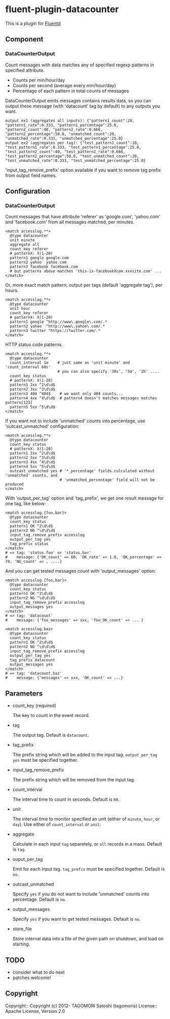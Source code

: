 # fluent-plugin-datacounter

This is a plugin for [Fluentd](http://fluentd.org)

## Component

### DataCounterOutput

Count messages with data matches any of specified regexp patterns in specified attribute.

- Counts per min/hour/day
- Counts per second (average every min/hour/day)
- Percentage of each pattern in total counts of messages

DataCounterOutput emits messages contains results data, so you can output these message (with 'datacount' tag by default) to any outputs you want.

    output ex1 (aggregates all inputs): {"pattern1_count":20, "pattern1_rate":0.333, "pattern1_percentage":25.0, "pattern2_count":40, "pattern2_rate":0.666, "pattern2_percentage":50.0, "unmatched_count":20, "unmatched_rate":0.333, "unmatched_percentage":25.0}
    output ex2 (aggregates per tag): {"test_pattern1_count":10, "test_pattern1_rate":0.333, "test_pattern1_percentage":25.0, "test_pattern2_count":40, "test_pattern2_rate":0.666, "test_pattern2_percentage":50.0, "test_unmatched_count":20, "test_unmatched_rate":0.333, "test_unmatched_percentage":25.0}

'input_tag_remove_prefix' option available if you want to remove tag prefix from output field names.

## Configuration

### DataCounterOutput

Count messages that have attribute 'referer' as 'google.com', 'yahoo.com' and 'facebook.com' from all messages matched, per minutes.

    <match accesslog.**>
      @type datacounter
      unit minute
      aggregate all
      count_key referer
      # patternX: X(1-20)
      pattern1 google google.com
      pattern2 yahoo  yahoo.com
      pattern3 facebook facebook.com
      # but patterns above matches 'this-is-facebookXcom.xxxsite.com' ...
    </match>

Or, more exact match pattern, output per tags (default 'aggregate tag'), per hours.

    <match accesslog.**>
      @type datacounter
      unit hour
      count_key referer
      # patternX: X(1-20)
      pattern1 google ^http://www\.google\.com/.*
      pattern2 yahoo  ^http://www\.yahoo\.com/.*
      pattern3 twitter ^https://twitter.com/.*
    </match>

HTTP status code patterns.

    <match accesslog.**>
      @type datacounter
      count_interval 1m    # just same as 'unit minute' and 'count_interval 60s'
                           # you can also specify '30s', '5m', '2h' ....
      count_key status
      # patternX: X(1-20)
      pattern1 2xx ^2\d\d$
      pattern2 3xx ^3\d\d$
      pattern3 404 ^404$    # we want only 404 counts...
      pattern4 4xx ^4\d\d$  # pattern4 doesn't matches messages matches pattern[123]
      pattern5 5xx ^5\d\d$
    </match>

If you want not to include 'unmatched' counts into percentage, use 'outcast_unmatched' configuration:

    <match accesslog.**>
      @type datacounter
      count_key status
      # patternX: X(1-20)
      pattern1 2xx ^2\d\d$
      pattern2 3xx ^3\d\d$
      pattern3 4xx ^4\d\d$
      pattern4 5xx ^5\d\d$
      outcast_unmatched yes # '*_percentage' fields culculated without 'unmatched' counts, and
                            # 'unmatched_percentage' field will not be produced
    </match>

With 'output_per_tag' option and 'tag_prefix', we get one result message for one tag, like below:

    <match accesslog.{foo,bar}>
      @type datacounter
      count_key status
      pattern1 OK ^2\d\d$
      pattern2 NG ^\d\d\d$
      input_tag_remove_prefix accesslog
      output_per_tag yes
      tag_prefix status
    </match>
    # => tag: 'status.foo' or 'status.bar'
    #    message: {'OK_count' => 60, 'OK_rate' => 1.0, 'OK_percentage' => 70, 'NG_count' => , ....}

And you can get tested messages count with 'output_messages' option:

    <match accesslog.{foo,bar}>
      @type datacounter
      count_key status
      pattern1 OK ^2\d\d$
      pattern2 NG ^\d\d\d$
      input_tag_remove_prefix accesslog
      output_messages yes
    </match>
    # => tag: 'datacount'
    #    message: {'foo_messages' => xxx, 'foo_OK_count' => ... }
    
    <match accesslog.baz>
      @type datacounter
      count_key status
      pattern1 OK ^2\d\d$
      pattern2 NG ^\d\d\d$
      input_tag_remove_prefix accesslog
      output_per_tag yes
      tag_prefix datacount
      output_messages yes
    </match>
    # => tag: 'datacount.baz'
    #    message: {'messages' => xxx, 'OK_count' => ...}

## Parameters

* count\_key (required)

    The key to count in the event record.

* tag

    The output tag. Default is `datacount`.

* tag\_prefix

    The prefix string which will be added to the input tag. `output_per_tag yes` must be specified together. 

* input\_tag\_remove\_prefix

    The prefix string which will be removed from the input tag.

* count\_interval

    The interval time to count in seconds. Default is `60`.

* unit

    The interval time to monitor specified an unit (either of `minute`, `hour`, or `day`).
    Use either of `count_interval` or `unit`.

* aggregate

    Calculate in each input `tag` separetely, or `all` records in a mass. Default is `tag`.

* ouput\_per\_tag

    Emit for each input tag. `tag_prefix` must be specified together. Default is `no`.

* outcast\_unmatched

    Specify `yes` if you do not want to include 'unmatched' counts into percentage. Default is `no`.

* output\_messages

    Specify `yes` if you want to get tested messages. Default is `no`.

* store\_file

    Store internal data into a file of the given path on shutdown, and load on starting.

## TODO

- consider what to do next
- patches welcome!

## Copyright

Copyright:: Copyright (c) 2012- TAGOMORI Satoshi (tagomoris)
License::   Apache License, Version 2.0
